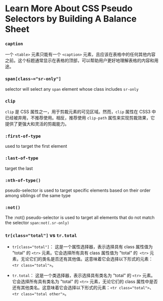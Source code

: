 # Learn More About CSS Pseudo Selectors by Building A Balance Sheet

### `caption`
一个 `<table>` 元素只能有一个 `<caption>` 元素，且应该在表格中的任何其他内容之前。这个标题通常显示在表格的顶部，可以帮助用户更好地理解表格的内容和用途。

### `span[class~="sr-only"]`
selector will select any `span` element whose class includes `sr-only`

### `clip`
`clip` 是 CSS 属性之一，用于剪裁元素的可见区域。然而，`clip` 属性在 CSS3 中已经被弃用，不推荐使用。相反，推荐使用 `clip-path` 属性来实现剪裁效果，它提供了更强大和灵活的剪裁能力。

### `:first-of-type`
used to target the first element

### `:last-of-type`
target the last

### `:nth-of-type()`
pseudo-selector is used to target specific elements based on their order among siblings of the same type

### `:not()`
The :not() pseudo-selector is used to target all elements that do not match the selector
```span:not(.sr-only)```

### `tr[class="total"]` vs `tr.total`
- `tr[class="total"]`： 这是一个属性选择器，表示选择具有 class 属性值为 "total" 的 `<tr>` 元素。它会选择所有具有 class 属性值为 "total" 的` <tr>` 元素，无论它们的类名是否还有其他值。这意味着它会选择以下形式的元素：`<tr class="total">`。

- `tr.total`： 这是一个类选择器，表示选择具有类名为 "total" 的 `<tr>` 元素。它会选择所有具有类名为 "total" 的 `<tr>` 元素，无论它们的 class 属性中是否还有其他类名。这意味着它会选择以下形式的元素：`<tr class="total">`、`<tr class="total other">`。